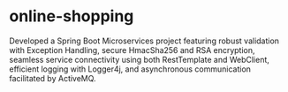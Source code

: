 # online-shopping
Developed a Spring Boot Microservices project featuring robust validation with Exception Handling, secure HmacSha256 and RSA encryption, seamless service connectivity using both RestTemplate and WebClient, efficient logging with Logger4j, and asynchronous communication facilitated by ActiveMQ.
